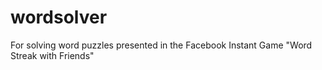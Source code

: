 # wordsolver
For solving word puzzles presented in the Facebook Instant Game "Word Streak with Friends"
